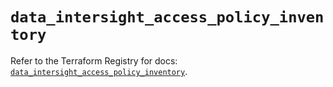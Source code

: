 # `data_intersight_access_policy_inventory`

Refer to the Terraform Registry for docs: [`data_intersight_access_policy_inventory`](https://registry.terraform.io/providers/ciscodevnet/intersight/1.0.71/docs/data-sources/access_policy_inventory).
